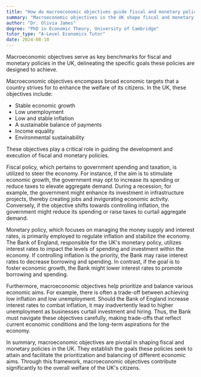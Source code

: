 ```yaml
---
title: "How do macroeconomic objectives guide fiscal and monetary policies in the UK?"
summary: "Macroeconomic objectives in the UK shape fiscal and monetary policies by defining the goals these policies seek to accomplish, guiding economic stability and growth."
author: "Dr. Olivia James"
degree: "PhD in Economic Theory, University of Cambridge"
tutor_type: "A-Level Economics Tutor"
date: 2024-08-10
---
```


Macroeconomic objectives serve as key benchmarks for fiscal and monetary policies in the UK, delineating the specific goals these policies are designed to achieve.

Macroeconomic objectives encompass broad economic targets that a country strives for to enhance the welfare of its citizens. In the UK, these objectives include: 

- Stable economic growth 
- Low unemployment 
- Low and stable inflation 
- A sustainable balance of payments 
- Income equality 
- Environmental sustainability 

These objectives play a critical role in guiding the development and execution of fiscal and monetary policies.

Fiscal policy, which pertains to government spending and taxation, is utilized to steer the economy. For instance, if the aim is to stimulate economic growth, the government may opt to increase its spending or reduce taxes to elevate aggregate demand. During a recession, for example, the government might enhance its investment in infrastructure projects, thereby creating jobs and invigorating economic activity. Conversely, if the objective shifts towards controlling inflation, the government might reduce its spending or raise taxes to curtail aggregate demand.

Monetary policy, which focuses on managing the money supply and interest rates, is primarily employed to regulate inflation and stabilize the economy. The Bank of England, responsible for the UK's monetary policy, utilizes interest rates to impact the levels of spending and investment within the economy. If controlling inflation is the priority, the Bank may raise interest rates to decrease borrowing and spending. In contrast, if the goal is to foster economic growth, the Bank might lower interest rates to promote borrowing and spending.

Furthermore, macroeconomic objectives help prioritize and balance various economic aims. For example, there is often a trade-off between achieving low inflation and low unemployment. Should the Bank of England increase interest rates to combat inflation, it may inadvertently lead to higher unemployment as businesses curtail investment and hiring. Thus, the Bank must navigate these objectives carefully, making trade-offs that reflect current economic conditions and the long-term aspirations for the economy.

In summary, macroeconomic objectives are pivotal in shaping fiscal and monetary policies in the UK. They establish the goals these policies seek to attain and facilitate the prioritization and balancing of different economic aims. Through this framework, macroeconomic objectives contribute significantly to the overall welfare of the UK's citizens.
    